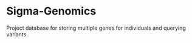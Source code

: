 # Sigma-Genomics
Project database for storing multiple genes for individuals and querying variants.
